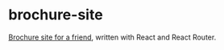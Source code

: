 # brochure-site
[Brochure site for a friend](https://dhoboy.github.io/brochure-site/#drew-grasty/home), written with React and React Router.


